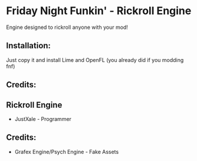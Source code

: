 # Friday Night Funkin' - Rickroll Engine
Engine designed to rickroll anyone with your mod!

## Installation:
Just copy it and install Lime and OpenFL (you already did if you modding fnf)

## Credits:

## Rickroll Engine
* JustXale - Programmer

## Credits:
* Grafex Engine/Psych Engine - Fake Assets
